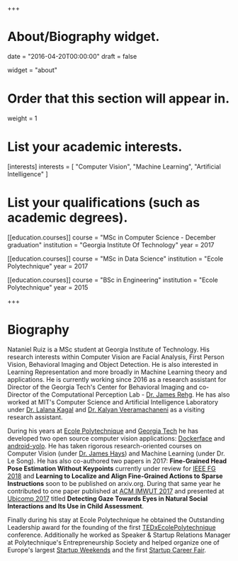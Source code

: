 +++
# About/Biography widget.

date = "2016-04-20T00:00:00"
draft = false

widget = "about"

# Order that this section will appear in.
weight = 1

# List your academic interests.
[interests]
  interests = [
    "Computer Vision",
    "Machine Learning",
    "Artificial Intelligence"
  ]

# List your qualifications (such as academic degrees).
[[education.courses]]
  course = "MSc in Computer Science - December graduation"
  institution = "Georgia Institute Of Technology"
  year = 2017

[[education.courses]]
  course = "MSc in Data Science"
  institution = "Ecole Polytechnique"
  year = 2017

[[education.courses]]
  course = "BSc in Engineering"
  institution = "Ecole Polytechnique"
  year = 2015

+++

# Biography

Nataniel Ruiz is a MSc student at Georgia Institute of Technology. His research interests within Computer Vision are Facial Analysis, First Person Vision, Behavioral Imaging and Object Detection. He is also interested in Learning Representation and more broadly in Machine Learning theory and applications. He is currently working since 2016 as a research assistant for Director of the Georgia Tech's Center for Behavioral Imaging and co-Director of the Computational Perception Lab - [Dr. James Rehg](http://rehg.org/). He has also worked at MIT's Computer Science and Artificial Intelligence Laboratory under [Dr. Lalana Kagal](https://people.csail.mit.edu/lkagal/) and [Dr. Kalyan Veeramachaneni](http://www.kalyanv.org/) as a visiting research assistant.

During his years at [Ecole Polytechnique](https://www.polytechnique.edu/en) and [Georgia Tech](http://www.gatech.edu/) he has developed two open source computer vision applications: [Dockerface](https://github.com/natanielruiz/dockerface) and [android-yolo](https://github.com/natanielruiz/android-yolo). He has taken rigorous research-oriented courses on Computer Vision (under [Dr. James Hays](https://www.cc.gatech.edu/~hays/)) and Machine Learning (under Dr. Le Song). He has also co-authored two papers in 2017: **Fine-Grained Head Pose Estimation Without Keypoints** currently under review for [IEEE FG 2018](https://fg2018.cse.sc.edu/) and **Learning to Localize and Align Fine-Grained Actions to Sparse Instructions** soon to be published on arxiv.org. During that same year he contributed to one paper published at [ACM IMWUT 2017](http://imwut.acm.org/) and presented at [Ubicomp 2017](http://ubicomp.org/ubicomp2017/) titled **Detecting Gaze Towards Eyes in Natural Social Interactions and Its Use in Child Assessment**.

Finally during his stay at Ecole Polytechnique he obtained the Outstanding Leadership award for the founding of the first [TEDxEcolePolytechnique](https://www.tedxecolepolytechnique.com/) conference. Additionally he worked as Speaker & Startup Relations Manager at Polytechnique's Entrepreneurship Society and helped organize one of Europe's largest [Startup Weekends](http://polytechniqueparis.startupweekend.org/) and the first [Startup Career Fair](https://workshop.cabinetstartup.fr/).

